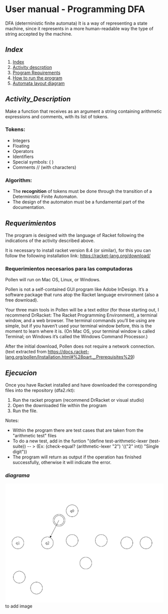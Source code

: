 #  User manual - Programming DFA 

DFA (deterministic finite automata) It is a way of representing a state machine, since it represents in a more human-readable way the type of string accepted by the machine.

## _Index_

1. [Index](#index) 
2. [Activity descrption](#Activity_Description)
3. [Program Requirements](#Requerimientos)
4. [How to run the program](#ejecucion)
4. [Automata layout diagram](#diagrama)

## _Activity_Description_ 

Make a function that receives as an argument a string containing arithmetic expressions and comments, with its list of tokens.

### Tokens: 
- Integers
- Floating
- Operators
- Identifiers
- Special symbols: ( )
- Comments // (with characters)

### Algorithm: 
- The **recognition** of tokens must be done through the transition of a Deterministic Finite Automaton.
- The design of the automaton must be a fundamental part of the documentation.

## _Requerimientos_

The program is designed with the language of Racket following the indications of the activity described above.

It is necessary to install racket version 8.4 (or similar), for this you can follow the following installation link:
https://racket-lang.org/download/ 

### Requerimientos necesarios para las computadoras

Pollen will run on Mac OS, Linux, or Windows.

Pollen is not a self-contained GUI program like Adobe InDesign. It’s a software package that runs atop the Racket language environment (also a free download).

Your three main tools in Pollen will be a text editor (for those starting out, I recommend DrRacket: The Racket Programming Environment), a terminal window, and a web browser. The terminal commands you’ll be using are simple, but if you haven’t used your terminal window before, this is the moment to learn where it is. (On Mac OS, your terminal window is called Terminal; on Windows it’s called the Windows Command Processor.)

After the initial download, Pollen does not require a network connection. (text extracted from https://docs.racket-lang.org/pollen/Installation.html#%28part._.Prerequisites%29)

## _Ejecucion_

Once you have Racket installed and have downloaded the corresponding files into the repository (dfa2.rkt):

1. Run the racket program (recommend DrRacket or visual studio)
2. Open the downloaded file within the program
3. Run the file.

Notes:
* Within the program there are test cases that are taken from the "arithmetic test" files
* To do a new test, add in the funtion "(define test-arithmetic-lexer
    (test-suite)) -- > (Ex: (check-equal? (arithmetic-lexer "2") '(("2" int)) "Single digit"))
* The program will return as output if the operation has finished successfully, otherwise it will indicate the error.


### _diagrama_
![](Automata_diagram.png)  to add image
